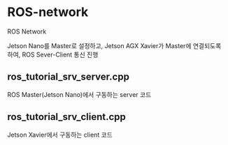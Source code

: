 # ROS-network
ROS Network

Jetson Nano를 Master로 설정하고, Jetson AGX Xavier가 Master에 연결되도록 하여,
ROS Sever-Client 통신 진행

## ros_tutorial_srv_server.cpp
ROS Master(Jetson Nano)에서 구동하는 server 코드

## ros_tutorial_srv_client.cpp
Jetson Xavier에서 구동하는 client 코드
